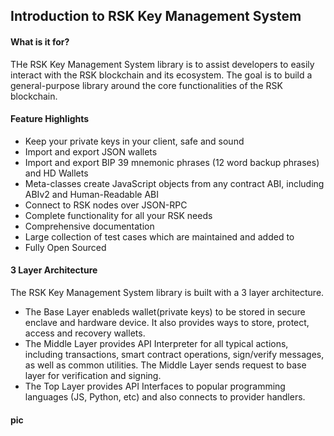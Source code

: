 ## Introduction to RSK Key Management System

#### What is it for?
THe RSK Key Management System library is to assist developers to easily interact with the RSK blockchain and its ecosystem. The goal is to build a general-purpose library around the core functionalities of the RSK blockchain.

#### Feature Highlights
* Keep your private keys in your client, safe and sound
* Import and export JSON wallets 
* Import and export BIP 39 mnemonic phrases (12 word backup phrases) and HD Wallets 
* Meta-classes create JavaScript objects from any contract ABI, including ABIv2 and Human-Readable ABI
* Connect to RSK nodes over JSON-RPC
* Complete functionality for all your RSK needs
* Comprehensive documentation
* Large collection of test cases which are maintained and added to
* Fully Open Sourced

#### 3 Layer Architecture
The RSK Key Management System library is built with a 3 layer architecture. 
* The Base Layer enableds wallet(private keys) to be stored in secure enclave and hardware device. It also provides ways to store, protect, access and recovery wallets.
* The Middle Layer provides API Interpreter for all typical actions, including transactions, smart contract operations, sign/verify messages, as well as common utilities. The Middle Layer sends request to base layer for verification and signing.
* The Top Layer provides API Interfaces to popular programming languages (JS, Python, etc) and also connects to provider handlers.

#### pic